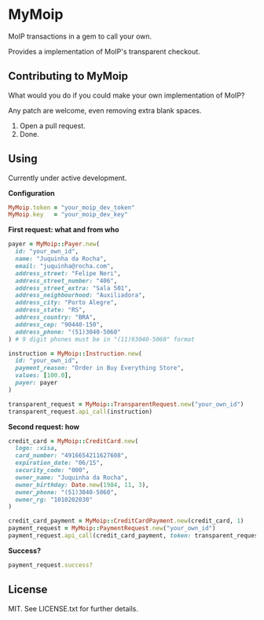 MyMoip
======

MoIP transactions in a gem to call your own.

Provides a implementation of MoIP's transparent checkout.

Contributing to MyMoip
----------------------

What would you do if you could make your own implementation of MoIP?

Any patch are welcome, even removing extra blank spaces.

1. Open a pull request.
2. Done.

Using
-----

Currently under active development.

**Configuration**
```ruby
MyMoip.token = "your_moip_dev_token"
MyMoip.key   = "your_moip_dev_key"
```

**First request: what and from who**
```ruby
payer = MyMoip::Payer.new(
  id: "your_own_id",
  name: "Juquinha da Rocha",
  email: "juquinha@rocha.com",
  address_street: "Felipe Neri",
  address_street_number: "406",
  address_street_extra: "Sala 501",
  address_neighbourhood: "Auxiliadora",
  address_city: "Porto Alegre",
  address_state: "RS",
  address_country: "BRA",
  address_cep: "90440-150",
  address_phone: "(51)3040-5060"
) # 9 digit phones must be in "(11)93040-5060" format

instruction = MyMoip::Instruction.new(
  id: "your_own_id",
  payment_reason: "Order in Buy Everything Store",
  values: [100.0],
  payer: payer
)

transparent_request = MyMoip::TransparentRequest.new("your_own_id")
transparent_request.api_call(instruction)
```

**Second request: how**
```ruby
credit_card = MyMoip::CreditCard.new(
  logo: :visa,
  card_number: "4916654211627608",
  expiration_date: "06/15",
  security_code: "000",
  owner_name: "Juquinha da Rocha",
  owner_birthday: Date.new(1984, 11, 3),
  owner_phone: "(51)3040-5060",
  owner_rg: "1010202030"
)

credit_card_payment = MyMoip::CreditCardPayment.new(credit_card, 1)
payment_request = MyMoip::PaymentRequest.new("your_own_id")
payment_request.api_call(credit_card_payment, token: transparent_request.token)
```

**Success?**
```ruby
payment_request.success?
```

License
-------

MIT. See LICENSE.txt for further details.
